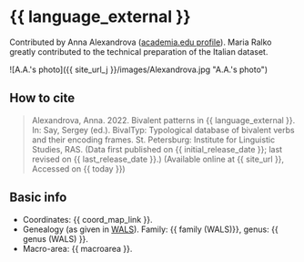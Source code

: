 # {{ language_external }}
Contributed by Anna Alexandrova ([academia.edu profile](https://sns.academia.edu/AnnaAlexandrova)). Maria Ralko greatly contributed to the technical preparation of the Italian dataset.

![A.A.'s photo]({{ site_url_j }}/images/Alexandrova.jpg "A.A.'s photo")

## How to cite
> Alexandrova, Anna. 2022. Bivalent patterns in {{ language_external }}. 
> In: Say, Sergey (ed.). BivalTyp: 
> Typological database of bivalent verbs and their encoding frames. 
> St. Petersburg: Institute for Linguistic Studies, RAS. 
> (Data first published on {{ initial_release_date }}; last revised on {{ last_release_date }}.) 
> (Available online at {{ site_url }}, Accessed on {{ today }})

## Basic info
- Coordinates: {{ coord_map_link }}.
- Genealogy (as given in [WALS](https://wals.info/)). Family: {{ family (WALS)}}, genus: {{ genus (WALS) }}.
- Macro-area: {{ macroarea }}. 
